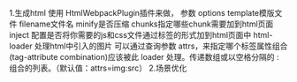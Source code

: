 1.生成html
使用 HtmlWebpackPlugin插件来做，
参数 options  template模版文件  filename文件名 minify是否压缩 chunks指定哪些chunk需要加到html页面 inject 配置是否将你需要的js和css文件通过标签的形式加到html页面中
      html-loader 处理html中引入的图片
      可以通过查询参数 attrs，来指定哪个标签属性组合(tag-attribute combination)应该被此 loader 处理。传递数组或以空格分隔的 <tag>:<attribute> 组合的列表。（默认值：attrs=img:src）
2.场景优化

